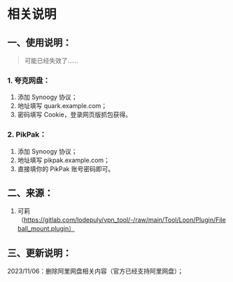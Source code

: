 # 相关说明

## 一、使用说明：

> 可能已经失效了……

### 1. 夸克网盘：

1. 添加 Synoogy 协议；
2. 地址填写 quark.example.com；
3. 密码填写 Cookie，登录网页版抓包获得。

### 2. PikPak：

1. 添加 Synoogy 协议；
2. 地址填写 pikpak.example.com；
3. 直接填你的 PikPak 账号密码即可。

## 二、来源：

1. 可莉（https://gitlab.com/lodepuly/vpn_tool/-/raw/main/Tool/Loon/Plugin/Fileball_mount.plugin）

## 三、更新说明：

2023/11/06：删除阿里网盘相关内容（官方已经支持阿里网盘）；

